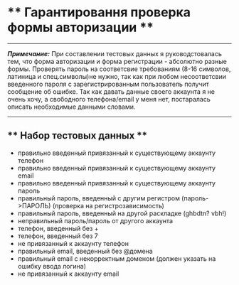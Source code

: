 # ** Гарантировання проверка формы авторизации **
__________________

***Примечание:*** При составлении тестовых данных я руководстовалась тем, что форма авторизации и форма регистрации - абсолютно разные формы.
Проверять пароль на соответсвие требованиям (8-16 символов, латиница и спец.символы)не нужно, так как при любом несоответсвии введенного пароля с зарегистрированным пользователь получит сообщение об ошибке.
Так как давать данные своего аккаунта я не очень хочу, а свободного телефона/email у меня нет, постаралась описать необходимые данными словами.
______________
## ** Набор тестовых данных **

+ правильно введенный привязанный к существующему аккаунту телефон
+ правильно введенный привязанный к существующему аккаунту email
+ правильно введенный привязанный к существующему аккаунту пароль
+ правильный пароль, введенный с другим регистром (пароль->ПАРОЛЬ) (проверка на регистрозависимость)
+ правильный пароль, введенный на другой раскладке (ghbdtn? vbh!)
+ неправильный пароль/пароль от другого аккаунта
+ телефон, введенный без +
+ телефон, введенный без 7
+ не привязанный к аккаунту телефон
+ правильный email, введенный без @домена
+ правильный email с некорректным доменом (должен указать на ошибку ввода логина)
+ не привязанный к аккаунту email
